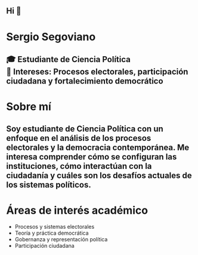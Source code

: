 ## Hi 👋

# Sergio Segoviano

🎓 Estudiante de Ciencia Política  
📍 Intereses: Procesos electorales, participación ciudadana y fortalecimiento democrático  
---
# Sobre mí
Soy estudiante de Ciencia Política con un enfoque en el análisis de los procesos electorales y la democracia contemporánea.
Me interesa comprender cómo se configuran las instituciones, cómo interactúan con la ciudadanía y cuáles son los desafíos actuales de los sistemas políticos.  
---
# Áreas de interés académico
- Procesos y sistemas electorales  
- Teoría y práctica democrática  
- Gobernanza y representación política  
- Participación ciudadana  
